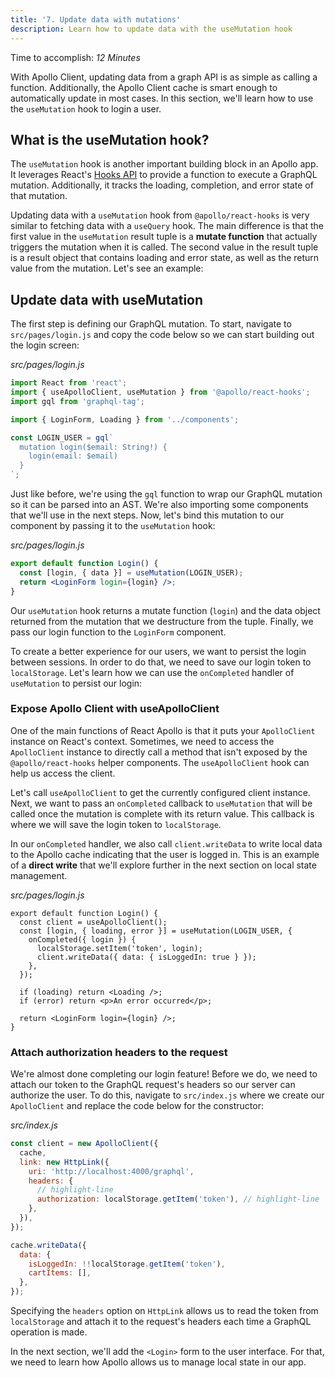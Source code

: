```yaml
---
title: '7. Update data with mutations'
description: Learn how to update data with the useMutation hook
---
```


Time to accomplish: _12 Minutes_

With Apollo Client, updating data from a graph API is as simple as calling a function. Additionally, the Apollo Client cache is smart enough to automatically update in most cases. In this section, we'll learn how to use the `useMutation` hook to login a user.

## What is the useMutation hook?

The `useMutation` hook is another important building block in an Apollo app. It leverages React's [Hooks API](https://reactjs.org/docs/hooks-intro.html) to provide a function to execute a GraphQL mutation. Additionally, it tracks the loading, completion, and error state of that mutation.

Updating data with a `useMutation` hook from `@apollo/react-hooks` is very similar to fetching data with a `useQuery` hook. The main difference is that the first value in the `useMutation` result tuple is a **mutate function** that actually triggers the mutation when it is called. The second value in the result tuple is a result object that contains loading and error state, as well as the return value from the mutation. Let's see an example:

## Update data with useMutation

The first step is defining our GraphQL mutation. To start, navigate to `src/pages/login.js` and copy the code below so we can start building out the login screen:

_src/pages/login.js_

```js
import React from 'react';
import { useApolloClient, useMutation } from '@apollo/react-hooks';
import gql from 'graphql-tag';

import { LoginForm, Loading } from '../components';

const LOGIN_USER = gql`
  mutation login($email: String!) {
    login(email: $email)
  }
`;
```

Just like before, we're using the `gql` function to wrap our GraphQL mutation so it can be parsed into an AST. We're also importing some components that we'll use in the next steps. Now, let's bind this mutation to our component by passing it to the `useMutation` hook:

_src/pages/login.js_

```jsx
export default function Login() {
  const [login, { data }] = useMutation(LOGIN_USER);
  return <LoginForm login={login} />;
}
```

Our `useMutation` hook returns a mutate function (`login`) and the data object returned from the mutation that we destructure from the tuple. Finally, we pass our login function to the `LoginForm` component.

To create a better experience for our users, we want to persist the login between sessions. In order to do that, we need to save our login token to `localStorage`. Let's learn how we can use the `onCompleted` handler of `useMutation` to persist our login:

### Expose Apollo Client with useApolloClient

One of the main functions of React Apollo is that it puts your `ApolloClient` instance on React's context. Sometimes, we need to access the `ApolloClient` instance to directly call a method that isn't exposed by the `@apollo/react-hooks` helper components. The `useApolloClient` hook can help us access the client.

Let's call `useApolloClient` to get the currently configured client instance. Next, we want to pass an `onCompleted` callback to `useMutation` that will be called once the mutation is complete with its return value. This callback is where we will save the login token to `localStorage`.

In our `onCompleted` handler, we also call `client.writeData` to write local data to the Apollo cache indicating that the user is logged in. This is an example of a **direct write** that we'll explore further in the next section on local state management.

_src/pages/login.js_

```jsx{2,6-9}
export default function Login() {
  const client = useApolloClient();
  const [login, { loading, error }] = useMutation(LOGIN_USER, {
    onCompleted({ login }) {
      localStorage.setItem('token', login);
      client.writeData({ data: { isLoggedIn: true } });
    },
  });

  if (loading) return <Loading />;
  if (error) return <p>An error occurred</p>;

  return <LoginForm login={login} />;
}
```

### Attach authorization headers to the request

We're almost done completing our login feature! Before we do, we need to attach our token to the GraphQL request's headers so our server can authorize the user. To do this, navigate to `src/index.js` where we create our `ApolloClient` and replace the code below for the constructor:

_src/index.js_

```js
const client = new ApolloClient({
  cache,
  link: new HttpLink({
    uri: 'http://localhost:4000/graphql',
    headers: {
      // highlight-line
      authorization: localStorage.getItem('token'), // highlight-line
    },
  }),
});

cache.writeData({
  data: {
    isLoggedIn: !!localStorage.getItem('token'),
    cartItems: [],
  },
});
```

Specifying the `headers` option on `HttpLink` allows us to read the token from `localStorage` and attach it to the request's headers each time a GraphQL operation is made.

In the next section, we'll add the `<Login>` form to the user interface. For that, we need to learn how Apollo allows us to manage local state in our app.
